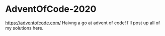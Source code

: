 # AdventOfCode-2020
https://adventofcode.com/ Haivng a go at advent of code! I'll post up all of my solutions here.
